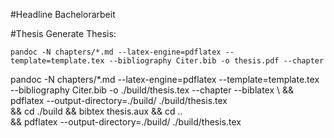 #Headline
Bachelorarbeit

#Thesis
Generate Thesis:

`pandoc -N chapters/*.md --latex-engine=pdflatex --template=template.tex --bibliography Citer.bib -o thesis.pdf --chapter`


 pandoc -N chapters/*.md --latex-engine=pdflatex --template=template.tex --bibliography Citer.bib -o ./build/thesis.tex --chapter --biblatex \ 
 && pdflatex --output-directory=./build/ ./build/thesis.tex \
 && cd ./build && bibtex thesis.aux && cd .. \
 && pdflatex --output-directory=./build/ ./build/thesis.tex
